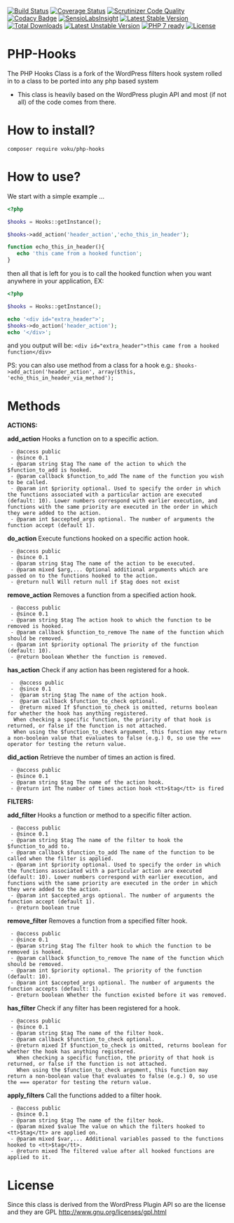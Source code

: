 [![Build Status](https://travis-ci.org/voku/php-hooks.svg?branch=master)](https://travis-ci.org/voku/php-hooks)
[![Coverage Status](https://coveralls.io/repos/github/voku/php-hooks/badge.svg?branch=master)](https://coveralls.io/github/voku/php-hooks?branch=master)
[![Scrutinizer Code Quality](https://scrutinizer-ci.com/g/voku/php-hooks/badges/quality-score.png?b=master)](https://scrutinizer-ci.com/g/voku/php-hooks/?branch=master)
[![Codacy Badge](https://www.codacy.com/project/badge/6f6b0c6c9f4e4bc8ac0c9159fd86adb2)](https://www.codacy.com/app/voku/php-hooks)
[![SensioLabsInsight](https://insight.sensiolabs.com/projects/8ab3148c-61b5-4da6-be80-9018eb0b4441/mini.png)](https://insight.sensiolabs.com/projects/8ab3148c-61b5-4da6-be80-9018eb0b4441)
[![Latest Stable Version](https://poser.pugx.org/voku/php-hooks/v/stable)](https://packagist.org/packages/voku/php-hooks) [![Total Downloads](https://poser.pugx.org/voku/php-hooks/downloads)](https://packagist.org/packages/voku/php-hooks) [![Latest Unstable Version](https://poser.pugx.org/voku/php-hooks/v/unstable)](https://packagist.org/packages/voku/php-hooks)
[![PHP 7 ready](http://php7ready.timesplinter.ch/voku/php-hooks/badge.svg)](https://travis-ci.org/voku/php-hooks)
[![License](https://poser.pugx.org/voku/php-hooks/license)](https://packagist.org/packages/voku/php-hooks)

PHP-Hooks
=========

The PHP Hooks Class is a fork of the WordPress filters hook system rolled in to a class to be ported into any php based system  
*  This class is heavily based on the WordPress plugin API and most (if not all) of the code comes from there.

How to install?
=====

```shell
composer require voku/php-hooks
```

How to use?
=====

We start with a simple example ...

```php
<?php

$hooks = Hooks::getInstance();

$hooks->add_action('header_action','echo_this_in_header');

function echo_this_in_header(){
   echo 'this came from a hooked function';
}
```    

then all that is left for you is to call the hooked function when you want anywhere in your application, EX:

```php
<?php

$hooks = Hooks::getInstance();

echo '<div id="extra_header">';
$hooks->do_action('header_action');
echo '</div>';
```

and you output will be: `<div id="extra_header">this came from a hooked function</div>`

PS: you can also use method from a class for a hook e.g.: `$hooks->add_action('header_action', array($this, 'echo_this_in_header_via_method');`

Methods
=======
**ACTIONS:**

**add_action** Hooks a function on to a specific action.

     - @access public
     - @since 0.1
     - @param string $tag The name of the action to which the $function_to_add is hooked.
     - @param callback $function_to_add The name of the function you wish to be called.
     - @param int $priority optional. Used to specify the order in which the functions associated with a particular action are executed (default: 10). Lower numbers correspond with earlier execution, and functions with the same priority are executed in the order in which they were added to the action.
     - @param int $accepted_args optional. The number of arguments the function accept (default 1).

**do_action** Execute functions hooked on a specific action hook.

     - @access public
     - @since 0.1
     - @param string $tag The name of the action to be executed.
     - @param mixed $arg,... Optional additional arguments which are passed on to the functions hooked to the action.
     - @return null Will return null if $tag does not exist

**remove_action** Removes a function from a specified action hook.

     - @access public
     - @since 0.1
     - @param string $tag The action hook to which the function to be removed is hooked.
     - @param callback $function_to_remove The name of the function which should be removed.
     - @param int $priority optional The priority of the function (default: 10).
     - @return boolean Whether the function is removed.

**has_action** Check if any action has been registered for a hook.

     -  @access public
     -  @since 0.1
     -  @param string $tag The name of the action hook.
     -  @param callback $function_to_check optional.
     -  @return mixed If $function_to_check is omitted, returns boolean for whether the hook has anything registered.
      When checking a specific function, the priority of that hook is returned, or false if the function is not attached.
      When using the $function_to_check argument, this function may return a non-boolean value that evaluates to false (e.g.) 0, so use the === operator for testing the return value.


**did_action**  Retrieve the number of times an action is fired.

     - @access public
     - @since 0.1
     - @param string $tag The name of the action hook.
     - @return int The number of times action hook <tt>$tag</tt> is fired

**FILTERS:**

**add_filter** Hooks a function or method to a specific filter action.

     - @access public
     - @since 0.1
     - @param string $tag The name of the filter to hook the $function_to_add to.
     - @param callback $function_to_add The name of the function to be called when the filter is applied.
     - @param int $priority optional. Used to specify the order in which the functions associated with a particular action are executed (default: 10). Lower numbers correspond with earlier execution, and functions with the same priority are executed in the order in which they were added to the action.
     - @param int $accepted_args optional. The number of arguments the function accept (default 1).
     - @return boolean true

**remove_filter** Removes a function from a specified filter hook.

     - @access public
     - @since 0.1
     - @param string $tag The filter hook to which the function to be removed is hooked.
     - @param callback $function_to_remove The name of the function which should be removed.
     - @param int $priority optional. The priority of the function (default: 10).
     - @param int $accepted_args optional. The number of arguments the function accepts (default: 1).
     - @return boolean Whether the function existed before it was removed.


**has_filter** Check if any filter has been registered for a hook.

     - @access public
     - @since 0.1
     - @param string $tag The name of the filter hook.
     - @param callback $function_to_check optional.
     - @return mixed If $function_to_check is omitted, returns boolean for whether the hook has anything registered.
       When checking a specific function, the priority of that hook is  returned, or false if the function is not attached.
       When using the $function_to_check argument, this function may return a non-boolean value that evaluates to false (e.g.) 0, so use the === operator for testing the return value.

**apply_filters** Call the functions added to a filter hook.

     - @access public
     - @since 0.1
     - @param string $tag The name of the filter hook.
     - @param mixed $value The value on which the filters hooked to <tt>$tag</tt> are applied on.
     - @param mixed $var,... Additional variables passed to the functions hooked to <tt>$tag</tt>.
     - @return mixed The filtered value after all hooked functions are applied to it.

License
=======

Since this class is derived from the WordPress Plugin API so are the license and they are GPL http://www.gnu.org/licenses/gpl.html

  [1]: https://github.com/bainternet/PHP-Hooks/zipball/master
  [2]: https://github.com/bainternet/PHP-Hooks/tarball/master
  [3]: http://bainternet.github.com/PHP-Hooks/
